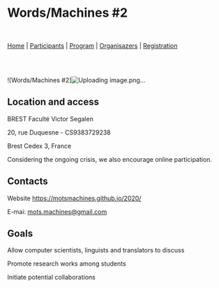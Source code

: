 # Words/Machines #2
<br>

[Home](https://motsmachines.github.io/2020/accueil) | [Participants](https://motsmachines.github.io/2020/participations) | [Program](https://motsmachines.github.io/2020/programme) | [Organisazers](https://motsmachines.github.io/2020/organisation) | [Registration](https://motsmachines.github.io/2020/inscrire)

<br>
<br>

![Words/Machines #2]![Uploading image.png…]()


## Location and access
BREST Faculté Victor Segalen

20, rue Duquesne - CS9383729238

Brest Cedex 3, France

Considering the ongoing crisis, we also encourage online participation.

## Contacts

Website https://motsmachines.github.io/2020/

E-mai: mots.machines@gmail.com


## Goals
	
Allow computer scientists, linguists and translators to discuss

Promote research works among students

Initiate potential collaborations	

